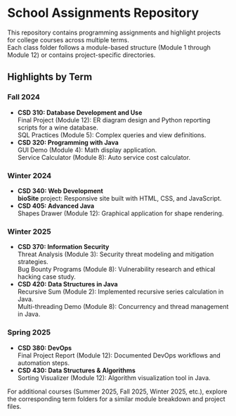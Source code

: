 # School Assignments Repository

This repository contains programming assignments and highlight projects for college courses across multiple terms.  
Each class folder follows a module-based structure (Module 1 through Module 12) or contains project-specific directories.

## Highlights by Term

### Fall 2024
- **CSD 310: Database Development and Use**  
  Final Project (Module 12): ER diagram design and Python reporting scripts for a wine database.  
  SQL Practices (Module 5): Complex queries and view definitions.
- **CSD 320: Programming with Java**  
  GUI Demo (Module 4): Math display application.  
  Service Calculator (Module 8): Auto service cost calculator.

### Winter 2024
- **CSD 340: Web Development**  
  **bioSite** project: Responsive site built with HTML, CSS, and JavaScript.
- **CSD 405: Advanced Java**  
  Shapes Drawer (Module 12): Graphical application for shape rendering.

### Winter 2025
- **CSD 370: Information Security**  
  Threat Analysis (Module 3): Security threat modeling and mitigation strategies.  
  Bug Bounty Programs (Module 8): Vulnerability research and ethical hacking case study.
- **CSD 420: Data Structures in Java**  
  Recursive Sum (Module 2): Implemented recursive series calculation in Java.  
  Multi-threading Demo (Module 8): Concurrency and thread management in Java.

### Spring 2025
- **CSD 380: DevOps**  
  Final Project Report (Module 12): Documented DevOps workflows and automation steps.
- **CSD 430: Data Structures & Algorithms**  
  Sorting Visualizer (Module 12): Algorithm visualization tool in Java.

For additional courses (Summer 2025, Fall 2025, Winter 2025, etc.), explore the corresponding term folders for a similar module breakdown and project files.
